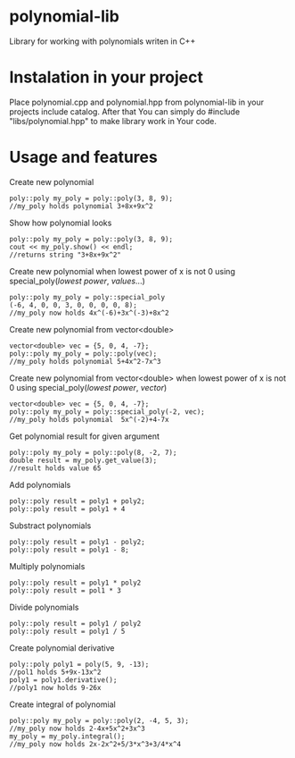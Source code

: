 # polynomial-lib
Library for working with polynomials writen in C++

# Instalation in your project
Place polynomial.cpp and polynomial.hpp from polynomial-lib in your projects include catalog.
After that You can simply do #include "libs/polynomial.hpp" to make library work in Your code.

# Usage and features
Create new polynomial</br>
```
poly::poly my_poly = poly::poly(3, 8, 9);
//my_poly holds polynomial 3+8x+9x^2
```
Show how polynomial looks
```
poly::poly my_poly = poly::poly(3, 8, 9);
cout << my_poly.show() << endl;
//returns string "3+8x+9x^2"
```
Create new polynomial when lowest power of x is not 0 using special_poly(*lowest power*, *values*...)
```
poly::poly my_poly = poly::special_poly
(-6, 4, 0, 0, 3, 0, 0, 0, 0, 8);
//my_poly now holds 4x^(-6)+3x^(-3)+8x^2
```

Create new polynomial from vector\<double\>
```
vector<double> vec = {5, 0, 4, -7};
poly::poly my_poly = poly::poly(vec);
//my_poly holds polynomial 5+4x^2-7x^3
```

Create new polynomial from vector\<double\> when lowest power of x is not 0 using special_poly(*lowest power*, *vector*)
```
vector<double> vec = {5, 0, 4, -7};
poly::poly my_poly = poly::special_poly(-2, vec);
//my_poly holds polynomial  5x^(-2)+4-7x
```

Get polynomial result for given argument</br>
```
poly::poly my_poly = poly::poly(8, -2, 7);
double result = my_poly.get_value(3);
//result holds value 65
```

Add polynomials</br>
```
poly::poly result = poly1 + poly2;
poly::poly result = poly1 + 4
```

Substract polynomials</br>
```
poly::poly result = poly1 - poly2;
poly::poly result = poly1 - 8;
```

Multiply polynomials</br>
```
poly::poly result = poly1 * poly2
poly::poly result = pol1 * 3
```

Divide polynomials</br>
```
poly::poly result = poly1 / poly2
poly::poly result = poly1 / 5
```

Create polynomial derivative</br>
```
poly::poly poly1 = poly(5, 9, -13);
//pol1 holds 5+9x-13x^2
poly1 = poly1.derivative();
//poly1 now holds 9-26x
```
Create integral of polynomial</br>
```
poly::poly my_poly = poly::poly(2, -4, 5, 3);
//my_poly now holds 2-4x+5x^2+3x^3
my_poly = my_poly.integral();
//my_poly now holds 2x-2x^2+5/3*x^3+3/4*x^4

```
